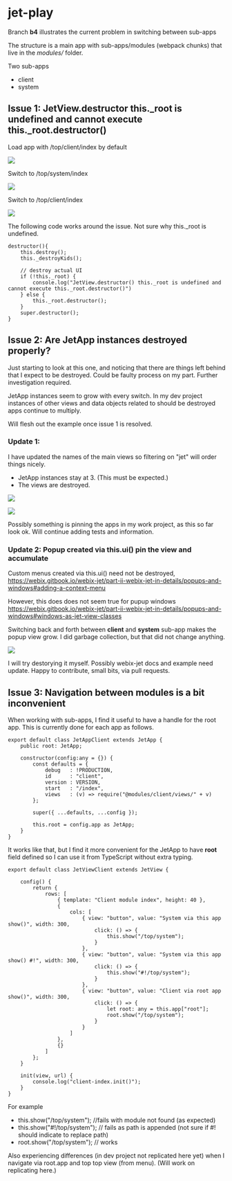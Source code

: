 jet-play
=====


Branch **b4** illustrates the current problem in switching between sub-apps

The structure is a main app with sub-apps/modules (webpack chunks) that live in the *modules/<modulename>* folder.

Two sub-apps
* client
* system


## Issue 1: JetView.destructor this._root is undefined and cannot execute this._root.destructor() ##


Load app with /top/client/index by default

![](images/01.png)

Switch to /top/system/index

![](images/02.png)

Switch to /top/client/index

![](images/03.png)


The following code works around the issue. Not sure why this._root is undefined.

```
destructor(){
	this.destroy();
	this._destroyKids();

	// destroy actual UI
	if (!this._root) {
		console.log("JetView.destructor() this._root is undefined and cannot execute this._root.destructor()")
	} else {
		this._root.destructor();
	}
	super.destructor();
}
```


## Issue 2: Are JetApp instances destroyed properly? ##

Just starting to look at this one, and noticing that there are things left behind that I expect to be destroyed.
Could be faulty process on my part. Further investigation required.

JetApp instances seem to grow with every switch. In my dev project instances of other views and data objects related to should be destroyed apps continue to multiply.

Will flesh out the example once issue 1 is resolved.  

### Update 1: ###

I have updated the names of the main views so filtering on "jet" will order things nicely.

* JetApp instances stay at 3. (This must be expected.) 
* The views are destroyed. 

![](images/04.png)

![](images/05.png)

Possibly something is pinning the apps in my work project, as this so far look ok. Will continue adding tests and information.

### Update 2: Popup created via this.ui() pin the view and accumulate ###

Custom menus created via this.ui() need not be destroyed, https://webix.gitbook.io/webix-jet/part-ii-webix-jet-in-details/popups-and-windows#adding-a-context-menu

However, this does does not seem true for pupup windows
https://webix.gitbook.io/webix-jet/part-ii-webix-jet-in-details/popups-and-windows#windows-as-jet-view-classes

Switching back and forth between **client** and **system** sub-app makes the popup view grow. I did garbage collection, but that did not change anything. 

![](images/06.png)


I will try destorying it myself. Possibly webix-jet docs and example need update. Happy to contribute, small bits, via pull requests.


## Issue 3: Navigation between modules is a bit inconvenient ##

When working with sub-apps, I find it useful to have a handle for the root app. This is currently done for each app as follows.

```
export default class JetAppClient extends JetApp {
	public root: JetApp;

	constructor(config:any = {}) {
		const defaults = {
            debug 	: !PRODUCTION,
			id 		: "client",
			version : VERSION,
			start 	: "/index",
            views   : (v) => require("@modules/client/views/" + v)
        };

		super({ ...defaults, ...config });
 
		this.root = config.app as JetApp;
	}
}
```

It works like that, but I find it more convenient for the JetApp to have **root** field defined so I can use it from TypeScript without extra typing.

```
export default class JetViewClient extends JetView {

    config() {
        return {
            rows: [
                { template: "Client module index", height: 40 },
                {
                    cols: [
                        { view: "button", value: "System via this app show()", width: 300,
                            click: () => {
                                this.show("/top/system");
                            }
                        },
                        { view: "button", value: "System via this app show() #!", width: 300,
                            click: () => {
                                this.show("#!/top/system");
                            }
                        },
                        { view: "button", value: "Client via root app show()", width: 300,
                            click: () => {
                                let root: any = this.app["root"];
                                root.show("/top/system");
                            }
                        }
                    ]
                },
                {}
            ]
        };
    }

    init(view, url) {
        console.log("client-index.init()");
    }
}
```

For example

* this.show("/top/system"); //fails with module not found (as expected)
* this.show("#!/top/system"); // fails as path is appended (not sure if #! should indicate to replace path)
* root.show("/top/system"); // works

Also experiencing differences (in dev project not replicated here yet) when I navigate via root.app and top top view (from menu). (Will work on replicating here.) 

